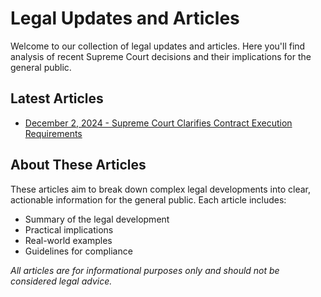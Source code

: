 # Legal Updates and Articles

Welcome to our collection of legal updates and articles. Here you'll find analysis of recent Supreme Court decisions and their implications for the general public.

## Latest Articles
- [December 2, 2024 - Supreme Court Clarifies Contract Execution Requirements](2024-12-02-contract-requirements.md)

## About These Articles
These articles aim to break down complex legal developments into clear, actionable information for the general public. Each article includes:
- Summary of the legal development
- Practical implications
- Real-world examples
- Guidelines for compliance

*All articles are for informational purposes only and should not be considered legal advice.*